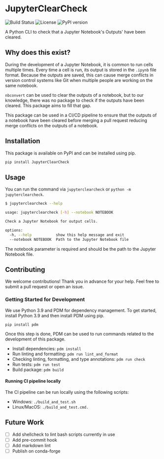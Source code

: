 # JupyterClearCheck

![Build Status](https://github.com/guru-desh/JupyterClearCheck/actions/workflows/ci.yml/badge.svg) ![License](https://img.shields.io/github/license/guru-desh/JupyterClearCheck) ![PyPI version](https://img.shields.io/pypi/v/JupyterClearCheck)

A Python CLI to check that a Jupyter Notebook's Outputs' have been cleared.

## Why does this exist?

During the development of a Jupyter Notebook, it is common to run cells multiple times. Every time a cell is run, its output is stored in the `.ipynb` file format. Because the outputs are saved, this can cause merge conflicts in version control systems like Git when multiple people are working on the same notebook.

`nbconvert` can be used to clear the outputs of a notebook, but to our knowledge, there was no package to check if the outputs have been cleared. This package aims to fill that gap. 

This package can be used in a CI/CD pipeline to ensure that the outputs of a notebook have been cleared before merging a pull request reducing merge conflicts on the outputs of a notebook.

## Installation

This package is available on PyPI and can be installed using pip.

```bash
pip install JupyterClearCheck
```

## Usage

You can run the command via `jupyterclearcheck` or `python -m jupyterclearcheck`.

```bash
$ jupyterclearcheck --help

usage: jupyterclearcheck [-h] --notebook NOTEBOOK

Check a Jupyter Notebook for output cells.

options:
  -h, --help           show this help message and exit
  --notebook NOTEBOOK  Path to the Jupyter Notebook file
```

The notebook parameter is required and should be the path to the Jupyter Notebook file.

## Contributing

We welcome contributions! Thank you in advance for your help. Feel free to submit a pull request or open an issue.

### Getting Started for Development

We use Python 3.9 and PDM for dependency management. To get started, install Python 3.9 and then install PDM using pip.

```bash
pip install pdm
```

Once this step is done, PDM can be used to run commands related to the development of this package.

- Install dependencies: `pdm install`
- Run linting and formatting: `pdm run lint_and_format`
- Checking linting, formatting, and type annotations: `pdm run check`
- Run tests: `pdm run test`
- Build package: `pdm build`

#### Running CI pipeline locally

The CI pipeline can be run locally using the following scripts:

- Windows: `./build_and_test.sh`
- Linux/MacOS: `./build_and_test.cmd.`

## Future Work

- [ ] Add shellcheck to lint bash scripts currently in use
- [ ] Add pre-commit hook
- [ ] Add markdown lint
- [ ] Publish on conda-forge
